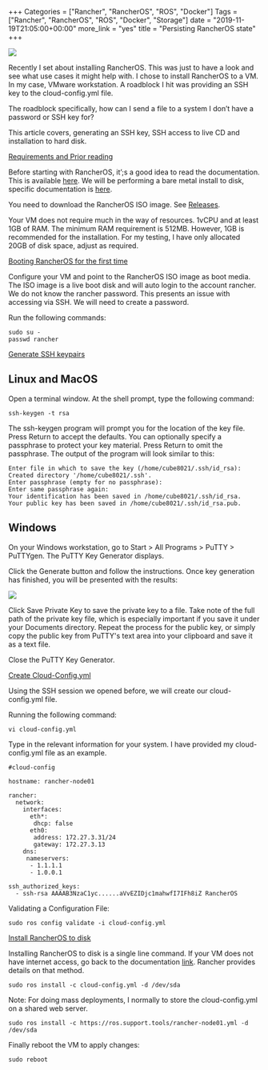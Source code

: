 +++
Categories = ["Rancher", "RancherOS", "ROS", "Docker"]
Tags = ["Rancher", "RancherOS", "ROS", "Docker", "Storage"]
date = "2019-11-19T21:05:00+00:00"
more_link = "yes"
title = "Persisting RancherOS state"
+++

![](/images/rancher/RancherOS-1088X725-678x381.png)

Recently I set about installing RancherOS. This was just to have a look and see what use cases it might help with. I chose to install RancherOS to a VM. In my case, VMware workstation. A roadblock I hit was providing an SSH key to the cloud-config.yml file.

The roadblock specifically, how can I send a file to a system I don’t have a password or SSH key for?

This article covers, generating an SSH key, SSH access to live CD and installation to hard disk.

<!--more-->
[Requirements and Prior reading](#requirements)

Before starting with RancherOS, it’;s a good idea to read the documentation. This is available [here](https://rancher.com/docs/os/v1.x/en/installation/running-rancheros/workstation/boot-from-iso/). We will be performing a bare metal install to disk, specific documentation is [here](https://rancher.com/docs/os/v1.x/en/installation/running-rancheros/server/install-to-disk/).

You need to download the RancherOS ISO image. See [Releases](https://github.com/rancher/os/releases/).

Your VM does not require much in the way of resources. 1vCPU and at least 1GB of RAM. The minimum RAM requirement is 512MB. However, 1GB is recommended for the installation. For my testing, I have only allocated 20GB of disk space, adjust as required.

[Booting RancherOS for the first time](#booting-rancheros)

Configure your VM and point to the RancherOS ISO image as boot media. The ISO image is a live boot disk and will auto login to the account rancher. We do not know the rancher password. This presents an issue with accessing via SSH. We will need to create a password.

Run the following commands:

```
sudo su -
passwd rancher
```

[Generate SSH keypairs](#keypairs)

## Linux and MacOS

Open a terminal window. At the shell prompt, type the following command:

```
ssh-keygen -t rsa
```

The ssh-keygen program will prompt you for the location of the key file. Press Return to accept the defaults. You can optionally specify a passphrase to protect your key material. Press Return to omit the passphrase. The output of the program will look similar to this:

```
Enter file in which to save the key (/home/cube8021/.ssh/id_rsa):
Created directory '/home/cube8021/.ssh'.
Enter passphrase (empty for no passphrase):
Enter same passphrase again:
Your identification has been saved in /home/cube8021/.ssh/id_rsa.
Your public key has been saved in /home/cube8021/.ssh/id_rsa.pub.
```

## Windows

On your Windows workstation, go to Start > All Programs > PuTTY > PuTTYgen. The PuTTY Key Generator displays.

Click the Generate button and follow the instructions. Once key generation has finished, you will be presented with the results:

![](/images/putty/puttygen-01.png)

Click Save Private Key to save the private key to a file. Take note of the full path of the private key file, which is especially important if you save it under your Documents directory. Repeat the process for the public key, or simply copy the public key from PuTTY's text area into your clipboard and save it as a text file.

Close the PuTTY Key Generator.

[Create Cloud-Config.yml](#cloud-config)

Using the SSH session we opened before, we will create our cloud-config.yml file.

Running the following command:
```
vi cloud-config.yml
```

Type in the relevant information for your system. I have provided my cloud-config.yml file as an example.
```
#cloud-config

hostname: rancher-node01

rancher:
  network:
    interfaces:
      eth*:
       dhcp: false
      eth0:
       address: 172.27.3.31/24
       gateway: 172.27.3.13
    dns:
     nameservers:
      - 1.1.1.1
      - 1.0.0.1

ssh_authorized_keys:
  - ssh-rsa AAAAB3NzaC1yc......aVvEZIDjc1mahwfI7IFh8iZ RancherOS
```

Validating a Configuration File:

```
sudo ros config validate -i cloud-config.yml
```

[Install RancherOS to disk](#install-rancheros)

Installing RancherOS to disk is a single line command. If your VM does not have internet access, go back to the documentation [link](https://rancher.com/docs/os/v1.x/en/installation/running-rancheros/server/install-to-disk/). Rancher provides details on that method.

```
sudo ros install -c cloud-config.yml -d /dev/sda
```

Note: For doing mass deployments, I normally to store the cloud-config.yml on a shared web server.

```
sudo ros install -c https://ros.support.tools/rancher-node01.yml -d /dev/sda
```

Finally reboot the VM to apply changes:
```
sudo reboot
```
